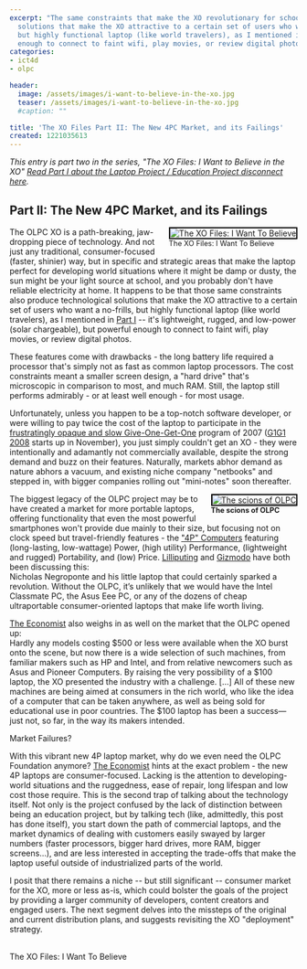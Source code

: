 ```yaml
---
excerpt: "The same constraints that make the XO revolutionary for schools also produce technological
  solutions that make the XO attractive to a certain set of users who want a no-frills,
  but highly functional laptop (like world travelers), as I mentioned in <a href=\"http://www.joncamfield.com/blog/2008/09/i_want_to_believe.html\">Part I</a> -- it's lightweight, rugged, and low-power (solar chargeable), but powerful
  enough to connect to faint wifi, play movies, or review digital photos.</p>\r\n"
categories:
- ict4d
- olpc

header:
  image: /assets/images/i-want-to-believe-in-the-xo.jpg
  teaser: /assets/images/i-want-to-believe-in-the-xo.jpg
  #caption: ""

title: 'The XO Files Part II: The New 4PC Market, and its Failings'
created: 1221035613
---
```

<p><em>This entry is part two in the series, "The XO Files: I Want to Believe in the XO" <a href="http://www.joncamfield.com/blog/2008/09/i_want_to_believe.html">Read Part I about the Laptop Project / Education Project disconnect here</a>.</em></p>

<h2>Part II: The New 4PC Market, and its Failings</h2>
<p><div style="float: right; margin-left: 10px; margin-bottom: 10px;"><img alt="The XO Files: I Want To Believe" src="http://joncamfield.com//images/xo-files-i-want-to-believe_sm.jpg" style="border: 2px solid black;"><br><span style="font-size: 0.9em; margin-top: 0px;">The XO Files: I Want To Believe</span></div> The OLPC XO is a path-breaking, jaw-dropping piece of technology.  And not just any traditional, consumer-focused (faster, shinier) way, but in specific and strategic areas that make the laptop perfect for developing world situations where it might be damp or dusty, the sun might be your light source at school, and you probably don't have reliable electricity at home.  It happens to be that those same constraints also produce technological solutions that make the XO attractive to a certain set of users who want a no-frills, but highly functional laptop (like world travelers), as I mentioned in <a href="http://www.joncamfield.com/blog/2008/09/i_want_to_believe.html">Part I</a> -- it's lightweight, rugged, and low-power (solar chargeable), but powerful enough to connect to faint wifi, play movies, or review digital photos.</p>
<!--break-->
<p>These features come with drawbacks - the long battery life required a processor that's simply not as fast as common laptop processors.  The cost constraints meant a smaller screen design, a "hard drive" that's microscopic in comparison to most, and much RAM.  Still, the laptop still performs admirably - or at least well enough - for most usage.</p>

<p>Unfortunately, unless you happen to be a top-notch software developer, or were willing to pay twice the cost of the laptop to participate in the <a href="http://www.olpcnews.com/sales_talk/g1g1/g1g0_olpc_donors_waiting_for_xo_laptops.html">frustratingly opaque and slow Give-One-Get-One</a> program of 2007 (<a href="http://www.olpcnews.com/sales_talk/g1g1/">G1G1 2008</a> starts up in November), you just simply couldn't get an XO - they were intentionally and adamantly not commercially available, despite the strong demand and buzz on their features. Naturally, markets abhor demand as nature abhors a vacuum, and existing niche company "netbooks" and stepped in, with bigger companies rolling out "mini-notes" soon thereafter.</p>

<div style="float: right; margin-left: 10px; margin-bottom: 10px;"><a href="http://gizmodo.com/5043089/olpc-origin-bittersweet-success-and-future-of-the-xo-laptop"><img alt="The scions of OLPC" src="http://www.olpcnews.com/images/olpc-et-al.jpg" style="border: 2px solid rgb(0, 0, 0);"></a><br><span style="font-size: 0.9em; margin-top: 0px;"><b>The scions of OLPC</b></span></div>

<p>The biggest legacy of the OLPC project may be to have created a market for more portable laptops, offering functionality that even the most powerful smartphones won't provide due mainly to their size, but focusing not on clock speed but travel-friendly features - the <a href="http://www.olpcnews.com/sales_talk/competition/rise_of_4p_computing_solutions.html">"4P" Computers</a> featuring (long-lasting, low-wattage) Power, (high utility) Performance, (lightweight and rugged) Portability, and (low) Price.  <a href="http://www.liliputing.com/2008/08/gizmodo-how-the-olpc-didnt-conquer-the-world-but-did-change-it.html" target="_blank">Lilliputing</a> and <a href="http://gizmodo.com/5043089/olpc-origin-bittersweet-success-and-future-of-the-xo-laptop" target="_blank">Gizmodo</a> have both been discussing this:<br />
Nicholas Negroponte and his little laptop that could certainly sparked a revolution. Without the OLPC, it’s unlikely that we would have the Intel Classmate PC, the Asus Eee PC, or any of the dozens of cheap ultraportable consumer-oriented laptops that make life worth living.</p>

<p><a href="http://www.economist.com/displayStory.cfm?story_id=11482468&CFID=8457119&CFTOKEN=54423051" target="_blank">The Economist</a> also weighs in as well on the market that the OLPC opened up:<br />
Hardly any models costing $500 or less were available when the XO burst onto the scene, but now there is a wide selection of such machines, from familiar makers such as HP and Intel, and from relative newcomers such as Asus and Pioneer Computers. By raising the very possibility of a $100 laptop, the XO presented the industry with a challenge.  [...] All of these new machines are being aimed at consumers in the rich world, who like the idea of a computer that can be taken anywhere, as well as being sold for educational use in poor countries. The $100 laptop has been a success—just not, so far, in the way its makers intended.</p>

Market Failures?

<p>With this vibrant new 4P laptop market, why do we even need the OLPC Foundation anymore?  <a href="http://www.economist.com/displayStory.cfm?story_id=11482468&CFID=8457119&CFTOKEN=54423051" target="_blank">The Economist</a> hints at the exact problem - the new 4P laptops are consumer-focused.  Lacking is the attention to developing-world situations and the ruggedness, ease of repair, long lifespan and low cost those require.  This is the second trap of talking about the technology itself.  Not only is the project confused by the lack of distinction between being an education project, but by talking tech (like, admittedly, this post has done itself), you start down the path of commercial laptops, and the market dynamics of dealing with customers easily swayed by larger numbers (faster processors, bigger hard drives, more RAM, bigger screens...), and are less interested in accepting the trade-offs that make the laptop useful outside of industrialized parts of the world.</p>

<p>I posit that there remains a niche -- but still significant -- consumer market for the XO, more or less as-is, which could bolster the goals of the project by providing a larger community of developers, content creators and engaged users.  The next segment delves into the missteps of the original and current distribution plans, and suggests revisiting the XO "deployment" strategy.</p>

<br>The XO Files: I Want To Believe
